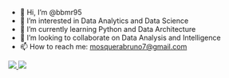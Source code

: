 - 👋 Hi, I’m @bbmr95
- 👀 I’m interested in Data Analytics and Data Science
- 🌱 I’m currently learning Python and Data Architecture
- 💞️ I’m looking to collaborate on Data Analysis and Intelligence
- 📫 How to reach me: mosquerabruno7@gmail.com

<!---
bbmr95/bbmr95 is a ✨ special ✨ repository because its `README.md` (this file) appears on your GitHub profile.
You can click the Preview link to take a look at your changes.
--->
<a href="https://www.linkedin.com/in/bbmr951/"><img src="https://img.shields.io/badge/LinkedIn-%0A66C2.svg?&style=for-the-badge&logo=LinkedIn&logoColor=white">
<a href="https://www.linkedin.com/in/bbmr951/"><img src="https://img.shields.io/badge/twitter-%231DA1F2.svg?&style=for-the-badge&logo=twitter&logoColor=white" />
